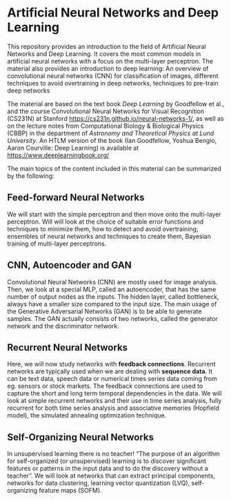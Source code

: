 # Artificial Neural Networks and Deep Learning

This repository provides an introduction to the field of Artificial Neural Networks and Deep Learning. It covers the most common models in artificial neural networks with a focus on the multi-layer perceptron. The material also provides an introduction to deep learning: An overview of convolutional neural networks (CNN) for classification of images, different techniques to avoid overtraining in deep networks, techniques to pre-train deep networks

The material are based on the text book *Deep Learning* by Goodfellow et al., and the course Convolutional Neural Networks for Visual Recognition (CS231N) at Stanford https://cs231n.github.io/neural-networks-1/, as well as on the lecture notes from Computational Biology & Biological Physics (CBBP) in the department of *Astronomy and Theoretical Physics at Lund University*. An HTLM version of the book (Ian Goodfellow, Yoshua Bengio, Aaron Courville: Deep Learning) is available at https://www.deeplearningbook.org/ 

The main topics of the content included in this material can be summarized by the following:

## Feed-forward Neural Networks
We will start with the simple perceptron and then move onto the multi-layer perceptron. Will will look at the choice of suitable error functions and techniques to minimize them, how to detect and avoid overtraining, ensembles of neural networks and techniques to create them, Bayesian training of multi-layer perceptrons. 

##  CNN, Autoencoder and GAN
Convolutional Neural Networks (CNN) are mostly used for image analysis. Then, we look at a special MLP, called an autoencoder, that has the same number of output nodes as the inputs. The hidden layer, called bottleneck, always have a smaller size compared to the input size. The main usage of the Generative Adversarial Networks (GAN) is to be able to generate samples. The GAN actually consists of two networks, called the generator network and the discriminator network.

## Recurrent Neural Networks
Here, we will now study networks with **feedback connections**. Recurrent networks are typically used when we are dealing with **sequence data**. It can be text data, speech data or numerical times series data coming from eg. sensors or stock markets. The feedback connections are used to capture the short and long term temporal dependencies in the data. We will look at simple recurrent networks and their use in time series analysis, fully recurrent for both time series analysis and associative memories (Hopfield model), the simulated annealing optimization technique. 

## Self-Organizing Neural Networks
In unsupervised learning there is no teacher! “The purpose of an algorithm for self-organized (or unsupervised) learning is to discover significant features or patterns in the input data and to do the discovery without a teacher”. We will look at networks that can extract principal components, networks for data clustering, learning vector quantization (LVQ), self-organizing feature maps (SOFM). 
